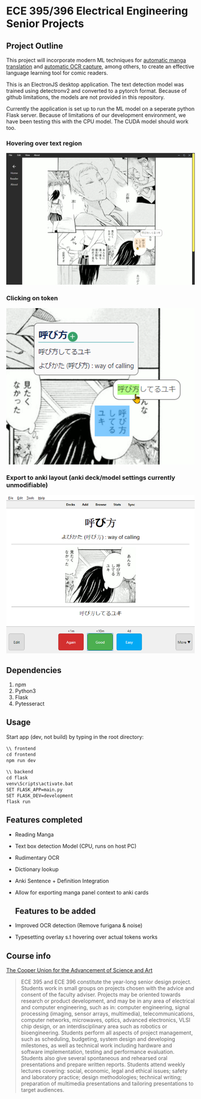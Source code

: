 # ECE 395/396 Electrical Engineering Senior Projects

## Project Outline
This project will incorporate modern ML techniques for [automatic manga translation](https://arxiv.org/abs/2012.14271) and [automatic OCR capture](https://arxiv.org/abs/1803.08670), among others, to create an effective language learning tool for comic readers. 

This is an ElectronJS desktop application. 
The text detection model was trained using detectronv2 and converted to a pytorch format. 
Because of github limitations, the models are not provided in this repository.

<Reminder to include seperate file hosting link to BOTH GPU and CPU detection models>

Currently the application is set up to run the ML model on a seperate python Flask server.
Because of limitations of our development environment, we have been testing this with the CPU model. The CUDA model should work too.

 ### Hovering over text region
<img src="/screenshots/ui-hover.png" alt="drawing" width="600"/>
 
 ### Clicking on token
<img src="/screenshots/ui-click.png" alt="drawing" width="600"/>
 
 ### Export to anki layout (anki deck/model settings currently unmodifiable)
<img src="/screenshots/ui-anki.png" alt="drawing" width="600"/>
 
## Dependencies
1. npm
2. Python3
3. Flask
4. Pytesseract

## Usage
Start app (dev, not build) by typing in the root directory:
```
\\ frontend
cd frontend
npm run dev
```
```
\\ backend
cd flask
venv\Scripts\activate.bat
SET FLASK_APP=main.py
SET FLASK_DEV=development
flask run
```

 ## Features completed
- Reading Manga
- Text box detection Model (CPU, runs on host PC)
- Rudimentary OCR
- Dictionary lookup
- Anki Sentence + Definition Integration
- Allow for exporting manga panel context to anki cards

  ## Features to be added
- Improved OCR detection (Remove furigana & noise)
- Typesetting overlay s.t hovering over actual tokens works

## Course info
[The Cooper Union for the Advancement of Science and Art](https://cooper.edu/engineering/courses/electrical-and-computer-engineering-undergraduate/ece-395)
> ECE 395 and ECE 396 constitute the year-long senior design project. Students work in small groups on projects chosen with the advice and consent of the faculty adviser. Projects may be oriented towards research or product development, and may be in any area of electrical and computer engineering, such as in: computer engineering, signal processing (imaging, sensor arrays, multimedia), telecommunications, computer networks, microwaves, optics, advanced electronics, VLSI chip design, or an interdisciplinary area such as robotics or bioengineering. Students perform all aspects of project management, such as scheduling, budgeting, system design and developing milestones, as well as technical work including hardware and software implementation, testing and performance evaluation. Students also give several spontaneous and rehearsed oral presentations and prepare written reports. Students attend weekly lectures covering: social, economic, legal and ethical issues; safety and laboratory practice; design methodologies; technical writing; preparation of multimedia presentations and tailoring presentations to target audiences.
